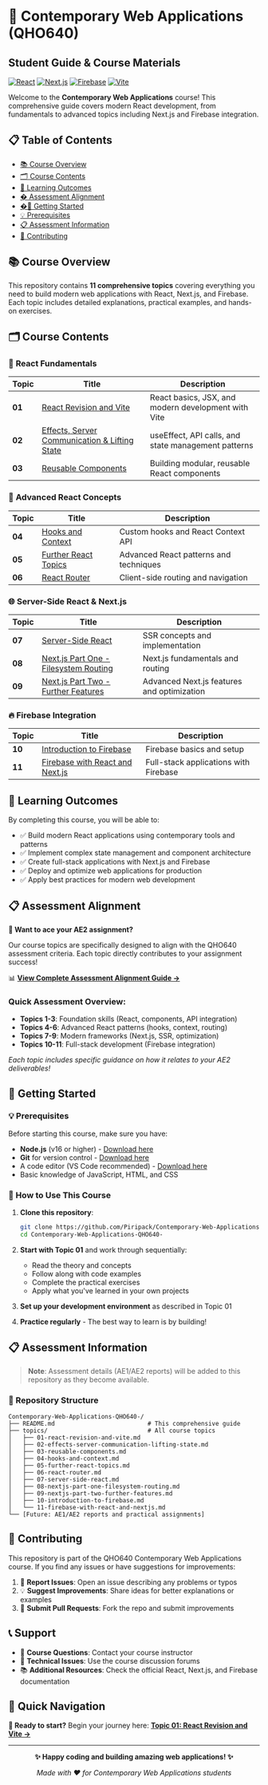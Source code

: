 # 🚀 Contemporary Web Applications (QHO640)
## Student Guide & Course Materials

[![React](https://img.shields.io/badge/React-20232A?style=for-the-badge&logo=react&logoColor=61DAFB)](https://reactjs.org/)
[![Next.js](https://img.shields.io/badge/Next.js-000000?style=for-the-badge&logo=next.js&logoColor=white)](https://nextjs.org/)
[![Firebase](https://img.shields.io/badge/Firebase-039BE5?style=for-the-badge&logo=Firebase&logoColor=white)](https://firebase.google.com/)
[![Vite](https://img.shields.io/badge/Vite-646CFF?style=for-the-badge&logo=vite&logoColor=white)](https://vitejs.dev/)

Welcome to the **Contemporary Web Applications** course! This comprehensive guide covers modern React development, from fundamentals to advanced topics including Next.js and Firebase integration.

## 📋 Table of Contents
- [📚 Course Overview](#-course-overview)
- [🗂️ Course Contents](#️-course-contents)
- [🎯 Learning Outcomes](#-learning-outcomes)
- [� Assessment Alignment](#-assessment-alignment)
- [�🚀 Getting Started](#-getting-started)
- [💡 Prerequisites](#-prerequisites)
- [📋 Assessment Information](#-assessment-information)
- [🤝 Contributing](#-contributing)

## 📚 Course Overview

This repository contains **11 comprehensive topics** covering everything you need to build modern web applications with React, Next.js, and Firebase. Each topic includes detailed explanations, practical examples, and hands-on exercises.

## 🗂️ Course Contents

### 📖 **React Fundamentals**
| Topic | Title | Description |
|-------|-------|-------------|
| **01** | [React Revision and Vite](./topics/01-react-revision-and-vite.md) | React basics, JSX, and modern development with Vite |
| **02** | [Effects, Server Communication & Lifting State](./topics/02-effects-server-communication-lifting-state.md) | useEffect, API calls, and state management patterns |
| **03** | [Reusable Components](./topics/03-reusable-components.md) | Building modular, reusable React components |

### 🔧 **Advanced React Concepts**
| Topic | Title | Description |
|-------|-------|-------------|
| **04** | [Hooks and Context](./topics/04-hooks-and-context.md) | Custom hooks and React Context API |
| **05** | [Further React Topics](./topics/05-further-react-topics.md) | Advanced React patterns and techniques |
| **06** | [React Router](./topics/06-react-router.md) | Client-side routing and navigation |

### 🌐 **Server-Side React & Next.js**
| Topic | Title | Description |
|-------|-------|-------------|
| **07** | [Server-Side React](./topics/07-server-side-react.md) | SSR concepts and implementation |
| **08** | [Next.js Part One - Filesystem Routing](./topics/08-nextjs-part-one-filesystem-routing.md) | Next.js fundamentals and routing |
| **09** | [Next.js Part Two - Further Features](./topics/09-nextjs-part-two-further-features.md) | Advanced Next.js features and optimization |

### 🔥 **Firebase Integration**
| Topic | Title | Description |
|-------|-------|-------------|
| **10** | [Introduction to Firebase](./topics/10-introduction-to-firebase.md) | Firebase basics and setup |
| **11** | [Firebase with React and Next.js](./topics/11-firebase-with-react-and-nextjs.md) | Full-stack applications with Firebase |

## 🎯 Learning Outcomes

By completing this course, you will be able to:
- ✅ Build modern React applications using contemporary tools and patterns
- ✅ Implement complex state management and component architecture
- ✅ Create full-stack applications with Next.js and Firebase
- ✅ Deploy and optimize web applications for production
- ✅ Apply best practices for modern web development

## 📋 Assessment Alignment

**🎯 Want to ace your AE2 assignment?** 

Our course topics are specifically designed to align with the QHO640 assessment criteria. Each topic directly contributes to your assignment success!

📊 **[View Complete Assessment Alignment Guide →](./ASSESSMENT-ALIGNMENT.md)**

### Quick Assessment Overview:
- **Topics 1-3**: Foundation skills (React, components, API integration)
- **Topics 4-6**: Advanced React patterns (hooks, context, routing)  
- **Topics 7-9**: Modern frameworks (Next.js, SSR, optimization)
- **Topics 10-11**: Full-stack development (Firebase integration)

*Each topic includes specific guidance on how it relates to your AE2 deliverables!*

## 🚀 Getting Started

### 💡 Prerequisites

Before starting this course, make sure you have:
- **Node.js** (v16 or higher) - [Download here](https://nodejs.org/)
- **Git** for version control - [Download here](https://git-scm.com/)
- A code editor (VS Code recommended) - [Download here](https://code.visualstudio.com/)
- Basic knowledge of JavaScript, HTML, and CSS

### 📖 How to Use This Course

1. **Clone this repository**:
   ```bash
   git clone https://github.com/Piripack/Contemporary-Web-Applications-QHO640-.git
   cd Contemporary-Web-Applications-QHO640-
   ```

2. **Start with Topic 01** and work through sequentially:
   - Read the theory and concepts
   - Follow along with code examples
   - Complete the practical exercises
   - Apply what you've learned in your own projects

3. **Set up your development environment** as described in Topic 01

4. **Practice regularly** - The best way to learn is by building!

## 📋 Assessment Information

> **Note**: Assessment details (AE1/AE2 reports) will be added to this repository as they become available.

### 📁 Repository Structure
```
Contemporary-Web-Applications-QHO640-/
├── README.md                          # This comprehensive guide
├── topics/                            # All course topics
│   ├── 01-react-revision-and-vite.md
│   ├── 02-effects-server-communication-lifting-state.md
│   ├── 03-reusable-components.md
│   ├── 04-hooks-and-context.md
│   ├── 05-further-react-topics.md
│   ├── 06-react-router.md
│   ├── 07-server-side-react.md
│   ├── 08-nextjs-part-one-filesystem-routing.md
│   ├── 09-nextjs-part-two-further-features.md
│   ├── 10-introduction-to-firebase.md
│   └── 11-firebase-with-react-and-nextjs.md
└── [Future: AE1/AE2 reports and practical assignments]
```

## 🤝 Contributing

This repository is part of the QHO640 Contemporary Web Applications course. If you find any issues or have suggestions for improvements:

1. 🐛 **Report Issues**: Open an issue describing any problems or typos
2. 💡 **Suggest Improvements**: Share ideas for better explanations or examples  
3. 🔧 **Submit Pull Requests**: Fork the repo and submit improvements

## 📞 Support

- 📧 **Course Questions**: Contact your course instructor
- 💬 **Technical Issues**: Use the course discussion forums
- 📚 **Additional Resources**: Check the official React, Next.js, and Firebase documentation

## 🌟 Quick Navigation

**🎯 Ready to start?** Begin your journey here: [**Topic 01: React Revision and Vite →**](./topics/01-react-revision-and-vite.md)

---

<div align="center">

**✨ Happy coding and building amazing web applications! ✨**

*Made with ❤️ for Contemporary Web Applications students*

</div>
